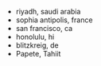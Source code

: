 - riyadh, saudi arabia
- sophia antipolis, france
- san francisco, ca
- honolulu, hi
- blitzkreig, de
- Papete, Tahiit